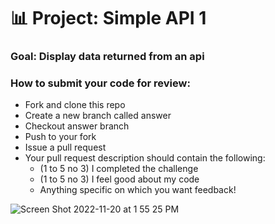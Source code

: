 # 📊 Project: Simple API 1

### Goal: Display data returned from an api

### How to submit your code for review:

- Fork and clone this repo
- Create a new branch called answer
- Checkout answer branch
- Push to your fork
- Issue a pull request
- Your pull request description should contain the following:
  - (1 to 5 no 3) I completed the challenge
  - (1 to 5 no 3) I feel good about my code
  - Anything specific on which you want feedback!

![Screen Shot 2022-11-20 at 1 55 25 PM](https://user-images.githubusercontent.com/113324446/202920794-4b2cca80-a3ca-40b5-9adf-b56ff5275f85.png)

